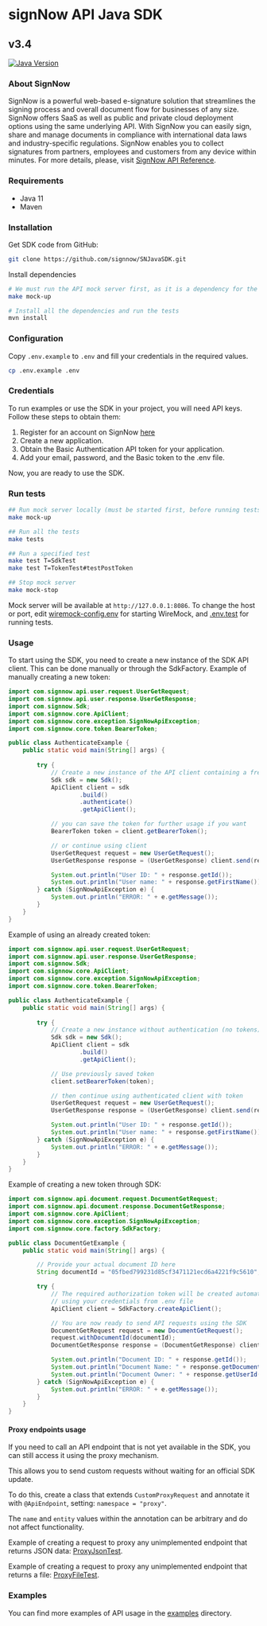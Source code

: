# signNow API Java SDK
## v3.4

[![Java Version](https://img.shields.io/badge/codebase-java--11-yellowgreen)](https://www.java.com/)

### About SignNow
SignNow is a powerful web-based e-signature solution that streamlines the signing process and overall document flow for businesses of any size. SignNow offers SaaS as well as public and private cloud deployment options using the same underlying API. With SignNow you can easily sign, share and manage documents in compliance with international data laws and industry-specific regulations. SignNow enables you to collect signatures from partners, employees and customers from any device within minutes. For more details, please, visit [SignNow API Reference](https://docs.signnow.com/docs/signnow/welcome).

### Requirements
- Java 11
- Maven

### Installation
Get SDK code from GitHub:
```bash
git clone https://github.com/signnow/SNJavaSDK.git
```
Install dependencies
```bash
# We must run the API mock server first, as it is a dependency for the tests
make mock-up

# Install all the dependencies and run the tests
mvn install
```

### Configuration
Copy `.env.example` to `.env` and fill your credentials in the required values.
```bash
cp .env.example .env
```

### Credentials
To run examples or use the SDK in your project, you will need API keys. Follow these steps to obtain them:

1. Register for an account on SignNow [here](https://www.signnow.com/api)
2. Create a new application.
3. Obtain the Basic Authentication API token for your application.
4. Add your email, password, and the Basic token to the .env file.

Now, you are ready to use the SDK.

### Run tests
```bash
## Run mock server locally (must be started first, before running tests)
make mock-up

## Run all the tests
make tests

## Run a specified test
make test T=SdkTest
make test T=TokenTest#testPostToken

## Stop mock server
make mock-stop
```
Mock server will be available at `http://127.0.0.1:8086`.
To change the host or port, edit [wiremock-config.env](./src/test/resources/wiremock-config.env) for starting WireMock,
and [.env.test](./src/test/resources/.env.test) for running tests.

### Usage
To start using the SDK, you need to create a new instance of the SDK API client. This can be done manually or through the SdkFactory.
Example of manually creating a new token:
```java
import com.signnow.api.user.request.UserGetRequest;
import com.signnow.api.user.response.UserGetResponse;
import com.signnow.Sdk;
import com.signnow.core.ApiClient;
import com.signnow.core.exception.SignNowApiException;
import com.signnow.core.token.BearerToken;

public class AuthenticateExample {
    public static void main(String[] args) {
        
        try {
            // Create a new instance of the API client containing a freshly created bearer token
            Sdk sdk = new Sdk();
            ApiClient client = sdk
                    .build()
                    .authenticate()
                    .getApiClient();

            // you can save the token for further usage if you want
            BearerToken token = client.getBearerToken();

            // or continue using client
            UserGetRequest request = new UserGetRequest();
            UserGetResponse response = (UserGetResponse) client.send(request);

            System.out.println("User ID: " + response.getId());
            System.out.println("User name: " + response.getFirstName());
        } catch (SignNowApiException e) {
            System.out.println("ERROR: " + e.getMessage());
        }
    }
}
```

Example of using an already created token:
```java
import com.signnow.api.user.request.UserGetRequest;
import com.signnow.api.user.response.UserGetResponse;
import com.signnow.Sdk;
import com.signnow.core.ApiClient;
import com.signnow.core.exception.SignNowApiException;
import com.signnow.core.token.BearerToken;

public class AuthenticateExample {
    public static void main(String[] args) {
        
        try {
            // Create a new instance without authentication (no tokens)
            Sdk sdk = new Sdk();
            ApiClient client = sdk
                    .build()
                    .getApiClient();

            // Use previously saved token
            client.setBearerToken(token);

            // then continue using authenticated client with token
            UserGetRequest request = new UserGetRequest();
            UserGetResponse response = (UserGetResponse) client.send(request);

            System.out.println("User ID: " + response.getId());
            System.out.println("User name: " + response.getFirstName());
        } catch (SignNowApiException e) {
            System.out.println("ERROR: " + e.getMessage());
        }
    }
}
```

Example of creating a new token through SDK:
```java
import com.signnow.api.document.request.DocumentGetRequest;
import com.signnow.api.document.response.DocumentGetResponse;
import com.signnow.core.ApiClient;
import com.signnow.core.exception.SignNowApiException;
import com.signnow.core.factory.SdkFactory;

public class DocumentGetExample {
    public static void main(String[] args) {

        // Provide your actual document ID here
        String documentId = "05fbed799231d85cf3471121ecd6a4221f9c5610";

        try {
            // The required authorization token will be created automatically by SdkFactory
            // using your credentials from .env file
            ApiClient client = SdkFactory.createApiClient();

            // You are now ready to send API requests using the SDK
            DocumentGetRequest request = new DocumentGetRequest();
            request.withDocumentId(documentId);
            DocumentGetResponse response = (DocumentGetResponse) client.send(request);

            System.out.println("Document ID: " + response.getId());
            System.out.println("Document Name: " + response.getDocumentName());
            System.out.println("Document Owner: " + response.getUserId());
        } catch (SignNowApiException e) {
            System.out.println("ERROR: " + e.getMessage());
        }
    }
}
```

#### Proxy endpoints usage

If you need to call an API endpoint that is not yet available in the SDK, you can still access it using the proxy mechanism.

This allows you to send custom requests without waiting for an official SDK update.

To do this, create a class that extends `CustomProxyRequest` and annotate it with `@ApiEndpoint`, setting: `namespace = "proxy"`.

The `name` and `entity` values within the annotation can be arbitrary and do not affect functionality.

Example of creating a request to proxy any unimplemented endpoint that returns JSON data: [ProxyJsonTest](./src/test/java/com/signnow/api/proxy/ProxyJsonTest.java).

Example of creating a request to proxy any unimplemented endpoint that returns a file: [ProxyFileTest](./src/test/java/com/signnow/api/proxy/ProxyFileTest.java).

### Examples
You can find more examples of API usage in the [examples](./examples) directory.
